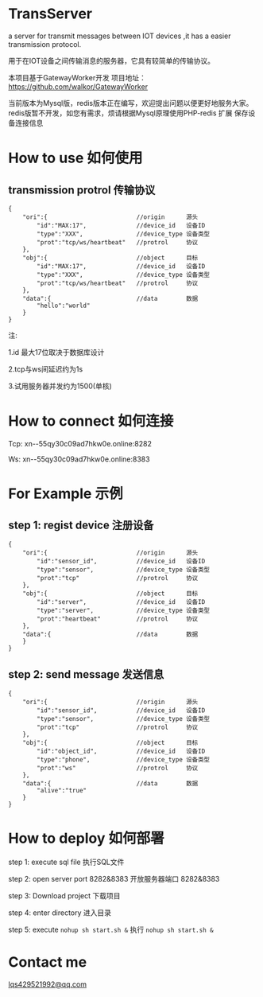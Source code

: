 # TransServer
a server for transmit messages between IOT devices ,it has a easier transmission protocol.

用于在IOT设备之间传输消息的服务器，它具有较简单的传输协议。

本项目基于GatewayWorker开发 项目地址： https://github.com/walkor/GatewayWorker

当前版本为Mysql版，redis版本正在编写，欢迎提出问题以便更好地服务大家。
redis版暂不开发，如您有需求，烦请根据Mysql原理使用PHP-redis 扩展 保存设备连接信息
# How to use 如何使用

## transmission protrol 传输协议
```
{
    "ori":{                         //origin      源头
        "id":"MAX:17",              //device_id   设备ID
        "type":"XXX",               //device_type 设备类型
        "prot":"tcp/ws/heartbeat"   //protrol     协议
    },
    "obj":{                         //object      目标
        "id":"MAX:17",              //device_id   设备ID
        "type":"XXX",               //device_type 设备类型
        "prot":"tcp/ws/heartbeat"   //protrol     协议
    },
    "data":{                        //data        数据
        "hello":"world"
    }
}
```
注:

1.id 最大17位取决于数据库设计

2.tcp与ws间延迟约为1s

3.试用服务器并发约为1500(单核)

# How to connect  如何连接
Tcp:
xn--55qy30c09ad7hkw0e.online:8282

Ws:
xn--55qy30c09ad7hkw0e.online:8383

# For Example  示例
## step 1:  regist device 注册设备
```
{
    "ori":{                         //origin      源头
        "id":"sensor_id",           //device_id   设备ID
        "type":"sensor",            //device_type 设备类型
        "prot":"tcp"                //protrol     协议
    },
    "obj":{                         //object      目标
        "id":"server",              //device_id   设备ID
        "type":"server",            //device_type 设备类型
        "prot":"heartbeat"          //protrol     协议
    },
    "data":{                        //data        数据
    }
}
```
## step 2:  send message 发送信息
```
{
    "ori":{                         //origin      源头
        "id":"sensor_id",           //device_id   设备ID
        "type":"sensor",            //device_type 设备类型
        "prot":"tcp"                //protrol     协议
    },
    "obj":{                         //object      目标
        "id":"object_id",           //device_id   设备ID
        "type":"phone",             //device_type 设备类型
        "prot":"ws"                 //protrol     协议
    },
    "data":{                        //data        数据
        "alive":"true"
    }
}
```
# How to deploy  如何部署
step 1: execute sql file 执行SQL文件

step 2: open server port 8282&8383 开放服务器端口 8282&8383

step 3: Download project 下载项目

step 4: enter directory 进入目录

step 5: execute `nohup sh start.sh &` 执行 `nohup sh start.sh &`

# Contact me
lqs429521992@qq.com

